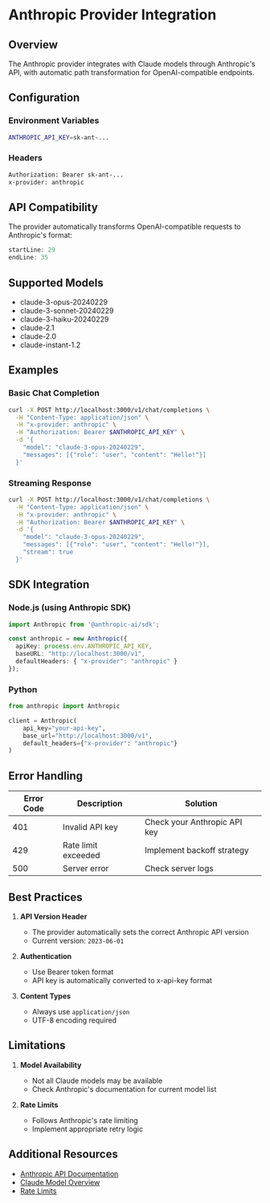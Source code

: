# Anthropic Provider Integration

## Overview
The Anthropic provider integrates with Claude models through Anthropic's API, with automatic path transformation for OpenAI-compatible endpoints.

## Configuration

### Environment Variables
```bash
ANTHROPIC_API_KEY=sk-ant-...
```

### Headers
```bash
Authorization: Bearer sk-ant-...
x-provider: anthropic
```

## API Compatibility

The provider automatically transforms OpenAI-compatible requests to Anthropic's format:

```typescript:src/providers/anthropic.rs
startLine: 29
endLine: 35
```

## Supported Models
- claude-3-opus-20240229
- claude-3-sonnet-20240229
- claude-3-haiku-20240229
- claude-2.1
- claude-2.0
- claude-instant-1.2

## Examples

### Basic Chat Completion
```bash
curl -X POST http://localhost:3000/v1/chat/completions \
  -H "Content-Type: application/json" \
  -H "x-provider: anthropic" \
  -H "Authorization: Bearer $ANTHROPIC_API_KEY" \
  -d '{
    "model": "claude-3-opus-20240229",
    "messages": [{"role": "user", "content": "Hello!"}]
  }'
```

### Streaming Response
```bash
curl -X POST http://localhost:3000/v1/chat/completions \
  -H "Content-Type: application/json" \
  -H "x-provider: anthropic" \
  -H "Authorization: Bearer $ANTHROPIC_API_KEY" \
  -d '{
    "model": "claude-3-opus-20240229",
    "messages": [{"role": "user", "content": "Hello!"}],
    "stream": true
  }'
```

## SDK Integration

### Node.js (using Anthropic SDK)
```typescript
import Anthropic from '@anthropic-ai/sdk';

const anthropic = new Anthropic({
  apiKey: process.env.ANTHROPIC_API_KEY,
  baseURL: "http://localhost:3000/v1",
  defaultHeaders: { "x-provider": "anthropic" }
});
```

### Python
```python
from anthropic import Anthropic

client = Anthropic(
    api_key="your-api-key",
    base_url="http://localhost:3000/v1",
    default_headers={"x-provider": "anthropic"}
)
```

## Error Handling

| Error Code | Description | Solution |
|------------|-------------|----------|
| 401        | Invalid API key | Check your Anthropic API key |
| 429        | Rate limit exceeded | Implement backoff strategy |
| 500        | Server error | Check server logs |

## Best Practices

1. **API Version Header**
   - The provider automatically sets the correct Anthropic API version
   - Current version: `2023-06-01`

2. **Authentication**
   - Use Bearer token format
   - API key is automatically converted to x-api-key format

3. **Content Types**
   - Always use `application/json`
   - UTF-8 encoding required

## Limitations

1. **Model Availability**
   - Not all Claude models may be available
   - Check Anthropic's documentation for current model list

2. **Rate Limits**
   - Follows Anthropic's rate limiting
   - Implement appropriate retry logic

## Additional Resources

- [Anthropic API Documentation](https://docs.anthropic.com/claude/reference)
- [Claude Model Overview](https://docs.anthropic.com/claude/docs/models-overview)
- [Rate Limits](https://docs.anthropic.com/claude/reference/rate-limits) 